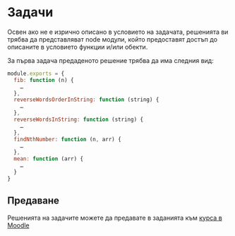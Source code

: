 # Задачи

Освен ако не е изрично описано в условието на задачата, решенията ви трябва да представляват node модули, който предоставят достъп до описаните в условието функции и/или обекти.


За първа задача предаденото решение трябва да има следния вид:

```javascript
module.exports = {
  fib: function (n) {
    …
  },
  reverseWordsOrderInString: function (string) {
    …
  },
  reverseWordsInString: function (string) {
    …
  },
  findNthNumber: function (n, arr) {
    …
  },
  mean: function (arr) {
    …
  }
}
```

## Предаване
Решенията на задачите можете да предавате в заданията към [курса в Moodle](http://moodle.openfmi.net/course/view.php?id=1094)
